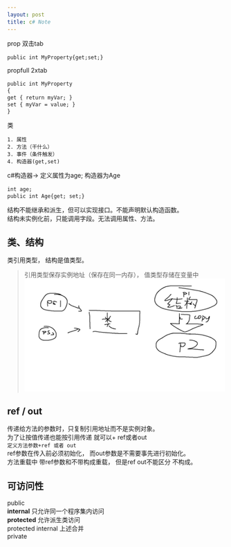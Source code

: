 ```yaml
---
layout: post
title: c# Note
---
```

prop 双击tab  

    public int MyProperty{get;set;}

propfull 2xtab

    public int MyProperty
    {
    get { return myVar; }
    set { myVar = value; }
    }


类  
   
    1. 属性
    2. 方法（干什么）
    3. 事件（条件触发）
    4. 构造器(get,set)

c#构造器->
    定义属性为age; 构造器为Age  

    int age;
    public int Age{get; set;}


结构不能继承和派生，但可以实现接口。不能声明默认构造函数。  
结构未实例化前，只能调用字段。无法调用属性、方法。

## 类、结构 ##
类引用类型， 结构是值类型。
> 引用类型保存实例地址（保存在同一内存）， 值类型存储在变量中  
![picture](/public/image/class_struct.png)

## ref / out ##
传递给方法的参数时，只复制引用地址而不是实例对象。   
为了让按值传递也能按引用传递 就可以+ ref或者out  
`定义方法参数+ref 或者 out`  
ref参数在传入前必须初始化， 而out参数是不需要事先进行初始化。  
方法重载中 带ref参数和不带构成重载， 但是ref out不能区分 不构成。  


  
## 可访问性 ##
public  
**internal** 只允许同一个程序集内访问  
**protected**  允许派生类访问   
protected internal 上述合并  
private